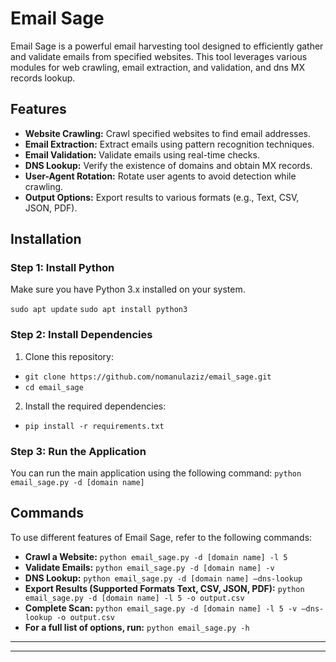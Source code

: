 # Email Sage

Email Sage is a powerful email harvesting tool designed to efficiently gather and validate emails from specified websites. This tool leverages various modules for web crawling, email extraction, and validation, and dns MX records lookup.

## Features

- **Website Crawling:** Crawl specified websites to find email addresses.
- **Email Extraction:** Extract emails using pattern recognition techniques.
- **Email Validation:** Validate emails using real-time checks.
- **DNS Lookup:** Verify the existence of domains and obtain MX records.
- **User-Agent Rotation:** Rotate user agents to avoid detection while crawling.
- **Output Options:** Export results to various formats (e.g., Text, CSV, JSON, PDF).

## Installation

### Step 1: Install Python

Make sure you have Python 3.x installed on your system.

`sudo apt update`
`sudo apt install python3`

### Step 2: Install Dependencies
1.	Clone this repository:
  - `git clone https://github.com/nomanulaziz/email_sage.git`
  - `cd email_sage`
2.	Install the required dependencies:
  - `pip install -r requirements.txt`

### Step 3: Run the Application
You can run the main application using the following command:
`python email_sage.py -d [domain name]`

## Commands
To use different features of Email Sage, refer to the following commands:
-	**Crawl a Website:**
  `python email_sage.py -d [domain name] -l 5`
-	**Validate Emails:**
  `python email_sage.py -d [domain name] -v`
-	**DNS Lookup:**
  `python email_sage.py -d [domain name] –dns-lookup`
-	**Export Results (Supported Formats Text, CSV, JSON, PDF):**
  `python email_sage.py -d [domain name] -l 5 -o output.csv`
-	**Complete Scan:**
  `python email_sage.py -d [domain name] -l 5 -v –dns-lookup -o output.csv`
-	**For a full list of options, run:**
  `python email_sage.py -h`

--------------
--------------
